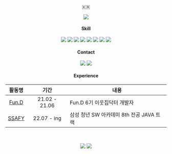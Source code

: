 
<p align="center">🇰🇷</p>

<div align="center">
<a href="https://hits.seeyoufarm.com"><img src="https://hits.seeyoufarm.com/api/count/incr/badge.svg?url=https%3A%2F%2Fwww.github.com%2FDEV-JUN125&count_bg=%231C2C5B&title_bg=%23555555&icon=&icon_color=%23E7E7E7&title=hits&edge_flat=false"/></a>
</div>

<h4 align="center">Skill</h4>
<div align="center"><img src="https://img.shields.io/badge/Java-744E3B?style=flat-square&logo=Java&logoColor=white"/> <img src="https://img.shields.io/badge/Python-3776AB?style=flat-square&logo=Python&logoColor=white"/> <img src="https://img.shields.io/badge/JavaScript-F7DF1E?style=flat-square&logo=JavaScript&logoColor=white"/> <img src="https://img.shields.io/badge/HTML5-E34F26?style=flat-square&logo=HTML5&logoColor=white"/> <img src="https://img.shields.io/badge/CSS3-1572B6?style=flat-square&logo=CSS3&logoColor=white"/> <img src="https://img.shields.io/badge/Django-003A2B?style=flat-square&logo=Django&logoColor=white"/> <img src="https://img.shields.io/badge/node.js-339933?style=flat-square&logo=Node.js&logoColor=white" / > <img src="https://img.shields.io/badge/MySQL-4479A1?style=flat-square&logo=MySQL&logoColor=white" / >

<h4 align="center">Contact</h4>
<div align="center"><a href=mailto:dev.jun125@gmail.com><img src="https://img.shields.io/badge/Gmail-d14836?style=flat-square&logo=Gmail&logoColor=white"/></a> <a href=https://https://devjun125.tistory.com/><img src="https://img.shields.io/badge/Blog-6BDBB8?style=flat-square&logo=Storyblok&logoColor=white"/></a></div>



<h4 align="center">Experience</h4>

<div align="center">

|활동명|기간|내용|
|:---:|:---:|---|
|<a href="https://fun-d.site/">Fun.D</a>|21.02 - 21.06|Fun.D 6기 이웃집닥터 개발자|
|<a href="https://ssafy.com/">SSAFY</a>|22.07 - ing|삼성 청년 SW 아카데미 8th 전공 JAVA 트랙|

</div>
<br>
<br>

<div align="center">
  <a href="http://solved.ac/yb5464"><img src="http://mazassumnida.wtf/api/v2/generate_badge?boj=dev_jun125"/></a> <a href="http://solved.ac/dev_jun125"><img src="http://mazandi.herokuapp.com/api?handle=dev_jun125&theme=dark"/></a>
</div>

